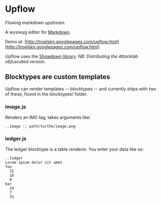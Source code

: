 Upflow
======

*Flowing markdown upstream.*

A wysiwyg editor for [Markdown](http://daringfireball.net/projects/markdown/).

Demo at: [http://troelskn.googlepages.com/upflow.html](http://troelskn.googlepages.com/upflow.html)

Upflow uses the [Showdown library](http://attacklab.net/showdown/). *NB: Distributing the Attacklab obfuscated version.*

Blocktypes are custom templates
-------------------------------

Upflow can render templates -- blocktypes -- and currently ships with two of these, found in
the blocktypes/ folder.

### image.js ###

Renders an IMG tag, takes arguments like:

    ..image :: path/to/the/image.png

### ledger.js ###

The ledger blocktype is a table renderer. You enter your data like so:

    ..ledger
    Lorem ipsum dolor sit amet
    foo
      32
      16
      8
    bar
      14
      7
      3½
